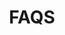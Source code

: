---
title: FAQS
layout: faqs
introduction: "Alzheimer's disease is the most common form of dementia.  It is a terminal and progressive brain disorder and it currently has no known cause or cure.  As it progresses, your loved one will experience memory loss, confusion, impaired judgement, personality changes, disorientation, and the inability to communicate.  There are currently more than 5 million Americans that suffer from Alzheimer's disease."
description: "Finding a memory care facility is stressful. Here are a few common questions that our prospective families have asked.  We can help you answer any questions you might have while finding a memory care home for your family member. "
---